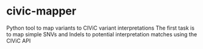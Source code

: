 # civic-mapper
Python tool to map variants to CIViC variant interpretations
The first task is to map simple SNVs and Indels to potential interpretation matches using the CIViC API

